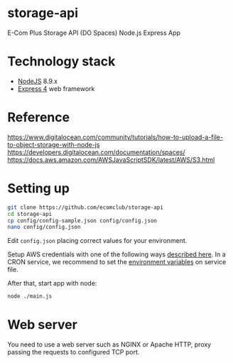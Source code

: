 # storage-api
E-Com Plus Storage API (DO Spaces) Node.js Express App

# Technology stack
+ [NodeJS](https://nodejs.org/en/) 8.9.x
+ [Express 4](http://expressjs.com/) web framework

# Reference
https://www.digitalocean.com/community/tutorials/how-to-upload-a-file-to-object-storage-with-node-js
https://developers.digitalocean.com/documentation/spaces/
https://docs.aws.amazon.com/AWSJavaScriptSDK/latest/AWS/S3.html

# Setting up
```bash
git clone https://github.com/ecomclub/storage-api
cd storage-api
cp config/config-sample.json config/config.json
nano config/config.json
```

Edit `config.json` placing correct values for your environment.

Setup AWS credentials with one of the following ways
[described here](https://docs.aws.amazon.com/sdk-for-javascript/v2/developer-guide/setting-credentials-node.html).
In a CRON service, we recommend to set the
[environment variables](https://docs.aws.amazon.com/sdk-for-javascript/v2/developer-guide/loading-node-credentials-environment.html)
on service file.

After that, start app with node:

```bash
node ./main.js
```

# Web server
You need to use a web server such as NGINX or Apache HTTP,
proxy passing the requests to configured TCP port.
